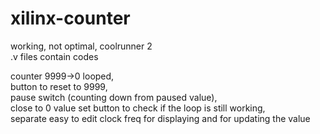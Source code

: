 # xilinx-counter
working, not optimal, coolrunner 2 <br />
.v files contain codes <br />

counter 9999->0 looped, <br />
button to reset to 9999,<br />
pause switch (counting down from paused value),<br />
close to 0 value set button to check if the loop is still working,<br />
separate easy to edit clock freq for displaying and for updating the value
